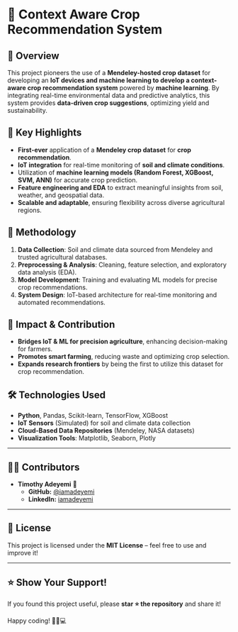 # 🌱 Context Aware Crop Recommendation System

## 🚀 Overview  
This project pioneers the use of a **Mendeley-hosted crop dataset** for developing an **IoT devices and machine learning to develop a context-aware crop recommendation system** powered by **machine learning**. By integrating real-time environmental data and predictive analytics, this system provides **data-driven crop suggestions**, optimizing yield and sustainability.  

## 📌 Key Highlights  
- **First-ever** application of a **Mendeley crop dataset** for **crop recommendation**.  
- **IoT integration** for real-time monitoring of **soil and climate conditions**.  
- Utilization of **machine learning models (Random Forest, XGBoost, SVM, ANN)** for accurate crop prediction.  
- **Feature engineering and EDA** to extract meaningful insights from soil, weather, and geospatial data.  
- **Scalable and adaptable**, ensuring flexibility across diverse agricultural regions. 

## 🔬 Methodology 
1. **Data Collection**: Soil and climate data sourced from Mendeley and trusted agricultural databases.  
2. **Preprocessing & Analysis**: Cleaning, feature selection, and exploratory data analysis (EDA).  
3. **Model Development**: Training and evaluating ML models for precise crop recommendations.  
4. **System Design**: IoT-based architecture for real-time monitoring and automated recommendations.  

## 🎯 Impact & Contribution  
- **Bridges IoT & ML for precision agriculture**, enhancing decision-making for farmers.  
- **Promotes smart farming**, reducing waste and optimizing crop selection.  
- **Expands research frontiers** by being the first to utilize this dataset for crop recommendation.  

## 🛠️ Technologies Used  
- **Python**, Pandas, Scikit-learn, TensorFlow, XGBoost  
- **IoT Sensors** (Simulated) for soil and climate data collection  
- **Cloud-Based Data Repositories** (Mendeley, NASA datasets)  
- **Visualization Tools**: Matplotlib, Seaborn, Plotly  

---

## 👨‍💻 **Contributors**  
- **Timothy Adeyemi** 🚀  
  - **GitHub:** [@iamadeyemi](https://github.com/iamadeyemi)  
  - **LinkedIn:** [iamadeyemi](https://www.linkedin.com/in/timothy-ade/)  

---

## 📜 **License**  
This project is licensed under the **MIT License** – feel free to use and improve it!  

---

## ⭐ **Show Your Support!**  
If you found this project useful, please **star ⭐ the repository** and share it!  

Happy coding! 🚀🏡💻  
